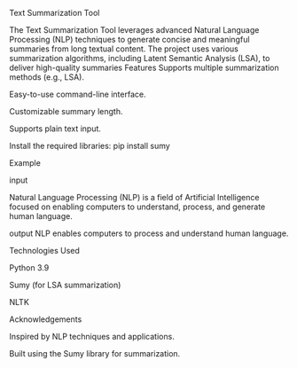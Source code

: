 Text Summarization Tool


The Text Summarization Tool leverages advanced Natural Language Processing (NLP) techniques to generate concise and meaningful summaries from long textual content. The project uses various summarization algorithms, including Latent Semantic Analysis (LSA), to deliver high-quality summaries
Features
Supports multiple summarization methods (e.g., LSA).

Easy-to-use command-line interface.

Customizable summary length.

Supports plain text input.


Install the required libraries:
pip install sumy

Example


input


Natural Language Processing (NLP) is a field of Artificial Intelligence focused on enabling computers to understand, process, and generate human language.

output
NLP enables computers to process and understand human language.

Technologies Used

Python 3.9

Sumy (for LSA summarization)

NLTK

Acknowledgements

Inspired by NLP techniques and applications.

Built using the Sumy library for summarization.
